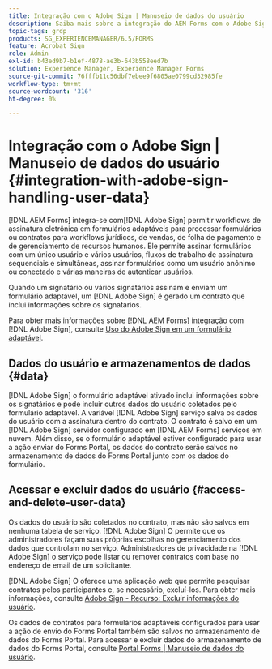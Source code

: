 ```yaml
---
title: Integração com o Adobe Sign | Manuseio de dados do usuário
description: Saiba mais sobre a integração do AEM Forms com o Adobe Sign para assinaturas eletrônicas em formulários adaptáveis. Ele oferece suporte a várias opções de assinatura para vários workflows.
topic-tags: grdp
products: SG_EXPERIENCEMANAGER/6.5/FORMS
feature: Acrobat Sign
role: Admin
exl-id: b43ed9b7-b1ef-4878-ae3b-643b558eed7b
solution: Experience Manager, Experience Manager Forms
source-git-commit: 76fffb11c56dbf7ebee9f6805ae0799cd32985fe
workflow-type: tm+mt
source-wordcount: '316'
ht-degree: 0%

---
```


# Integração com o Adobe Sign | Manuseio de dados do usuário {#integration-with-adobe-sign-handling-user-data}

[!DNL AEM Forms] integra-se com[!DNL  Adobe Sign] permitir workflows de assinatura eletrônica em formulários adaptáveis para processar formulários ou contratos para workflows jurídicos, de vendas, de folha de pagamento e de gerenciamento de recursos humanos. Ele permite assinar formulários com um único usuário e vários usuários, fluxos de trabalho de assinatura sequenciais e simultâneas, assinar formulários como um usuário anônimo ou conectado e várias maneiras de autenticar usuários.

Quando um signatário ou vários signatários assinam e enviam um formulário adaptável, um [!DNL Adobe Sign] é gerado um contrato que inclui informações sobre os signatários.

Para obter mais informações sobre [!DNL AEM Forms] integração com [!DNL Adobe Sign], consulte [Uso do Adobe Sign em um formulário adaptável](/help/forms/using/working-with-adobe-sign.md).

## Dados do usuário e armazenamentos de dados {#data}

[!DNL Adobe Sign] o formulário adaptável ativado inclui informações sobre os signatários e pode incluir outros dados do usuário coletados pelo formulário adaptável. A variável [!DNL Adobe Sign] serviço salva os dados do usuário com a assinatura dentro do contrato. O contrato é salvo em um [!DNL Adobe Sign] servidor configurado em [!DNL AEM Forms] serviços em nuvem. Além disso, se o formulário adaptável estiver configurado para usar a ação enviar do Forms Portal, os dados do contrato serão salvos no armazenamento de dados do Forms Portal junto com os dados do formulário.

## Acessar e excluir dados do usuário {#access-and-delete-user-data}

Os dados do usuário são coletados no contrato, mas não são salvos em nenhuma tabela de serviço. [!DNL Adobe Sign] O permite que os administradores façam suas próprias escolhas no gerenciamento dos dados que controlam no serviço. Administradores de privacidade na [!DNL Adobe Sign] o serviço pode listar ou remover contratos com base no endereço de email de um solicitante.

[!DNL Adobe Sign] O oferece uma aplicação web que permite pesquisar contratos pelos participantes e, se necessário, excluí-los. Para obter mais informações, consulte [Adobe Sign - Recurso: Excluir informações do usuário](https://helpx.adobe.com/sign/help/adobesign_gdpr_user_deletion.html).

Os dados de contratos para formulários adaptáveis configurados para usar a ação de envio do Forms Portal também são salvos no armazenamento de dados do Forms Portal. Para acessar e excluir dados do armazenamento de dados do Forms Portal, consulte [Portal Forms | Manuseio de dados do usuário](/help/forms/using/forms-portal-handling-user-data.md).
